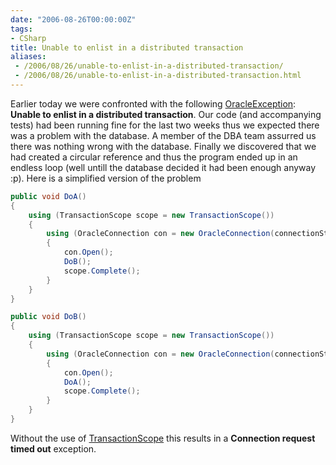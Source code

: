 ```yaml
---
date: "2006-08-26T00:00:00Z"
tags:
- CSharp
title: Unable to enlist in a distributed transaction
aliases:
 - /2006/08/26/unable-to-enlist-in-a-distributed-transaction/
 - /2006/08/26/unable-to-enlist-in-a-distributed-transaction.html
---
```

Earlier today we were confronted with the following [OracleException](http://msdn2.microsoft.com/en-US/library/system.data.oracleclient.oracleexception.aspx): **Unable to enlist in a distributed transaction**. Our code (and accompanying tests) had been running fine for the last two weeks thus we expected there was a problem with the database. A member of the DBA team assurred us there was nothing wrong with the database. Finally we discovered that we had created a circular reference and thus the program ended up in an endless loop (well untill the database decided it had been enough anyway :p). Here is a simplified version of the problem

```csharp
public void DoA() 
{
	using (TransactionScope scope = new TransactionScope()) 
	{
		using (OracleConnection con = new OracleConnection(connectionString)) 
		{
			con.Open();
			DoB();
			scope.Complete();
		}
	}
}

public void DoB() 
{
	using (TransactionScope scope = new TransactionScope()) 
	{
		using (OracleConnection con = new OracleConnection(connectionString)) 
		{
			con.Open();
			DoA();
			scope.Complete();
		}
	}
}
```

Without the use of [TransactionScope](http://msdn2.microsoft.com/en-us/library/system.transactions.transactionscope.aspx) this results in a **Connection request timed out** exception.
